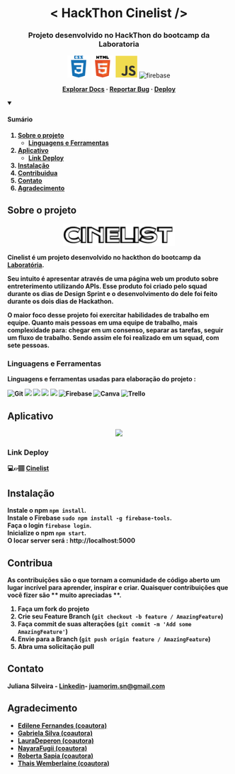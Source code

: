 <h1 align="center">< HackThon Cinelist /> </h1>
<h3 align="center"> Projeto desenvolvido no HackThon do bootcamp da Laboratoria </h3>
<p align="center">
<img src="https://raw.githubusercontent.com/devicons/devicon/master/icons/css3/css3-plain-wordmark.svg" alt="css3"  width="50" height="50"/>
<img src="https://raw.githubusercontent.com/devicons/devicon/master/icons/html5/html5-original-wordmark.svg" alt="html5"  width="50" height="50"/>
<img src="https://raw.githubusercontent.com/devicons/devicon/master/icons/javascript/javascript-original.svg" alt="javascript" width="50" height="50"/>
<img src="https://www.vectorlogo.zone/logos/firebase/firebase-icon.svg" alt="firebase" width="50" height="50"/> 
</p>

<p align="center"> 
<a href="https://github.com/JulianaAmoriN/Cinelist"><strong>Explorar Docs</a>
    ·
<a href="https://github.com/JulianaAmoriN/Cinelist/issues">Reportar Bug</a>
 ·
<a href="https://midterm-hackthon.web.app/">Deploy</a>
</p>

<details open="open">
  <summary><h4>Sumário</h4></summary>
  <ol>
    <li>
      <a href="#sobre-o-projeto">Sobre o projeto</a>
      <ul>
        <li><a href="#linguagens-e-ferramentas">Linguagens e Ferramentas</a></li>
      </ul>
    </li>
    <li>
      <a href="#aplicativo">Aplicativo</a> 
       <ul>
        <li><a href="#link-deploy">Link Deploy</a></li>
      </ul>
    </li>
    <li><a href="#instalacao">Instalação</a></li>
    <li><a href="#contribua">Contribuidua</a></li>
    <li><a href="#contato">Contato</a></li>
    <li><a href="#agradecimento">Agradecimento</a></li>
  </ol>
</details>

## Sobre o projeto
<p align="center">
<img src="https://github.com/JulianaAmoriN/Cinelist/blob/main/src/images/Cinelist.png?raw=true" width="50%" height="50%">
</p>

**Cinelist** é um projeto desenvolvido no hackthon do **bootcamp da  [Laboratória](https://www.laboratoria.la/br)**. 

Seu intuito é apresentar através de uma página web um produto sobre entreterimento utilizando APIs. Esse produto foi criado pelo squad durante os dias de Design Sprint e o desenvolvimento do dele foi feito durante os dois dias de Hackathon.

O maior foco desse projeto foi exercitar habilidades de trabalho em equipe. Quanto mais pessoas em uma equipe de trabalho, mais complexidade para: chegar em um consenso, separar as tarefas, seguir um fluxo de trabalho. Sendo assim ele foi realizado em um squad, com sete pessoas.  

### Linguagens e Ferramentas 
Linguagens e ferramentas usadas para elaboração do projeto : 

<img alt="Git" src="https://img.shields.io/badge/git%20-%23F05033.svg?&style=for-the-badge&logo=git&logoColor=white"/> <img src="https://img.shields.io/badge/CSS3-1572B6?style=for-the-badge&logo=css3&logoColor=white"> <img src="https://img.shields.io/badge/HTML5-E34F26?style=for-the-badge&logo=html5&logoColor=white"> <img src="https://img.shields.io/badge/JavaScript-F7DF1E?style=for-the-badge&logo=javascript&logoColor=black"> <img src="https://img.shields.io/badge/GitHub-100000?style=for-the-badge&logo=github&logoColor=white"> <img alt="Firebase" src="https://img.shields.io/badge/firebase%20-%23039BE5.svg?&style=for-the-badge&logo=firebase"/> <img alt="Canva" src="https://img.shields.io/badge/Canva%20-%2300C4CC.svg?&style=for-the-badge&logo=Canva&logoColor=white"/> <img alt="Trello" src="https://img.shields.io/badge/Trello%20-%23026AA7.svg?&style=for-the-badge&logo=Trello&logoColor=white"/>


## Aplicativo
<p align="center">
<img src="https://github.com/JulianaAmoriN/Cinelist/blob/main/src/images/gifTelaCinelist.gif?raw=true" >
</p>

### Link Deploy
💻👉🏽 [Cinelist ](https://midterm-hackthon.web.app/)

## Instalação
Instale o npm `npm install`. <br>
Instale o Firebase `sudo npm install -g firebase-tools`.<br>
Faça o login `firebase login`. <br>
Inicialize o npm `npm start`. <br>
O locar server será :  http://localhost:5000 <br>

## Contribua

As contribuições são o que tornam a comunidade de código aberto um lugar incrível para aprender, inspirar e criar. Quaisquer contribuições que você fizer são ** muito apreciadas **.

1. Faça um fork do projeto
2. Crie seu Feature Branch (`git checkout -b feature / AmazingFeature`)
3. Faça commit de suas alterações (`git commit -m 'Add some AmazingFeature'`)
4. Envie para a Branch (`git push origin feature / AmazingFeature`)
5. Abra uma solicitação pull

## Contato

Juliana Silveira - [Linkedin](https://www.linkedin.com/in/juliana-silveira-nascimento/)- juamorim.sn@gmail.com

## Agradecimento

 

 - [Edilene Fernandes (coautora)](https://github.com/edilenefern)
 - [Gabriela Silva (coautora)](https://github.com/gabrielasilva1991)
 - [LauraDeperon (coautora)](https://github.com/LauraDeperon)
 - [NayaraFugii (coautora)](https://github.com/NayaraFugii)
 - [Roberta Sapia (coautora)](https://github.com/RoSapia)
 - [Thais Wemberlaine (coautora)](https://github.com/ThWember)
